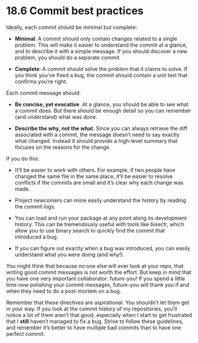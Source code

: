 # 18.6 **Commit best practices**
Ideally, each commit should be minimal but complete:

* **Minimal**: A commit should only contain changes related to a single problem. This will make it easier to understand the commit at a glance, and to describe it with a simple message. If you should discover a new problem, you should do a separate commit.

* **Complete**: A commit should solve the problem that it claims to solve. If you think you’ve fixed a bug, the commit should contain a unit test that confirms you’re right.

Each commit message should:

* **Be concise, yet evocative**. At a glance, you should be able to see what a commit does. But there should be enough detail so you can remember (and understand) what was done.

* **Describe the why, not the what**. Since you can always retrieve the diff associated with a commit, the message doesn’t need to say exactly what changed. Instead it should provide a high-level summary that focuses on the reasons for the change.

If you do this:

* It’ll be easier to work with others. For example, if two people have changed the same file in the same place, it’ll be easier to resolve conflicts if the commits are small and it’s clear why each change was made.

* Project newcomers can more easily understand the history by reading the commit logs.

* You can load and run your package at any point along its development history. This can be tremendously useful with tools like bisectr, which allow you to use binary search to quickly find the commit that introduced a bug.

* If you can figure out exactly when a bug was introduced, you can easily understand what you were doing (and why!).

You might think that because no one else will ever look at your repo, that writing good commit messages is not worth the effort. But keep in mind that you have one very important collaborator: future-you! If you spend a little time now polishing your commit messages, future-you will thank you if and when they need to do a post-mortem on a bug.

Remember that these directives are aspirational. You shouldn’t let them get in your way. If you look at the commit history of my repositories, you’ll notice a lot of them aren’t that good, especially when I start to get frustrated that I **still** haven’t managed to fix a bug. Strive to follow these guidelines, and remember it’s better to have multiple bad commits than to have one perfect commit.
